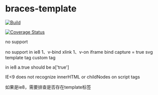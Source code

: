 # braces-template

[![Build](https://img.shields.io/travis/hcl1687/braces-template.svg)](https://travis-ci.org/hcl1687/braces-template)

[![Coverage Status](https://coveralls.io/repos/github/hcl1687/braces-template/badge.svg)](https://coveralls.io/github/hcl1687/braces-template)



no support



no support in ie8
1、v-bind
    xlink
1、v-on
    iframe bind
    capture = true
svg
template tag
custom tag


in ie8
a.true should be a['true']

IE<9 does not recognize innerHTML or childNodes on script tags

如果是ie8，需要排查是否存在template标签